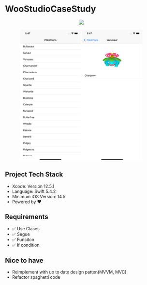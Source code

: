 # WooStudioCaseStudy
<p align="center">

<img src="/logo.jpeg"/>
</p>

<p align="center">
<img src="/pokemon.png"  width="200"/>
<img src="/pokemonDetail.png" width="200"/>
</p>


## Project Tech Stack
* Xcode: Version 12.5.1 
* Language: Swift 5.4.2
* Minimum iOS Version: 14.5
* Powered by ❤️

## Requirements
- ✅ Use Clases
- ✅ Segue
- ✅ Funciton
- ✅ If condition

## Nice to have
- Reimplement with up to date design patten(MVVM, MVC)
- Refactor spaghetti code 
